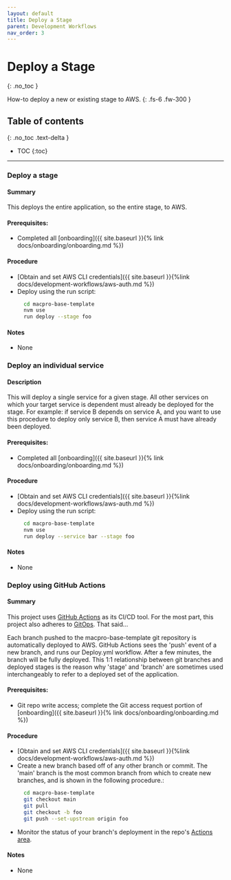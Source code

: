 ```yaml
---
layout: default
title: Deploy a Stage
parent: Development Workflows
nav_order: 3
---
```


# Deploy a Stage
{: .no_toc }

How-to deploy a new or existing stage to AWS.
{: .fs-6 .fw-300 }

## Table of contents
{: .no_toc .text-delta }

- TOC
{:toc}

---

### Deploy a stage

#### Summary
This deploys the entire application, so the entire stage, to AWS.

#### Prerequisites:
- Completed all [onboarding]({{ site.baseurl }}{% link docs/onboarding/onboarding.md %})

#### Procedure
- [Obtain and set AWS CLI credentials]({{ site.baseurl }}{%link docs/development-workflows/aws-auth.md %})
- Deploy using the run script:
  ```bash
    cd macpro-base-template
    nvm use
    run deploy --stage foo
  ```

#### Notes
- None

### Deploy an individual service

#### Description
This will deploy a single service for a given stage.  All other services on which your target service is dependent must already be deployed for the stage.  For example:  if service B depends on service A, and you want to use this procedure to deploy only service B, then service A must have already been deployed.

#### Prerequisites:
- Completed all [onboarding]({{ site.baseurl }}{% link docs/onboarding/onboarding.md %})

#### Procedure
- [Obtain and set AWS CLI credentials]({{ site.baseurl }}{%link docs/development-workflows/aws-auth.md %})
- Deploy using the run script:
  ```bash
    cd macpro-base-template
    nvm use
    run deploy --service bar --stage foo
  ```

#### Notes
- None

### Deploy using GitHub Actions

#### Summary
This project uses [GitHub Actions](https://github.com/features/actions) as its CI/CD tool.  For the most part, this project also adheres to [GitOps](https://www.gitops.tech/).  That said...

Each branch pushed to the macpro-base-template git repository is automatically deployed to AWS.  GitHub Actions sees the 'push' event of a new branch, and runs our Deploy.yml workflow.  After a few minutes, the branch will be fully deployed.  This 1:1 relationship between git branches and deployed stages is the reason why 'stage' and 'branch' are sometimes used interchangeably to refer to a deployed set of the application.

#### Prerequisites:
- Git repo write access; complete the Git access request portion of [onboarding]({{ site.baseurl }}{% link docs/onboarding/onboarding.md %})

#### Procedure
- [Obtain and set AWS CLI credentials]({{ site.baseurl }}{%link docs/development-workflows/aws-auth.md %})
- Create a new branch based off of any other branch or commit.  The 'main' branch is the most common branch from which to create new branches, and is shown in the following procedure.:
  ```bash
    cd macpro-base-template
    git checkout main
    git pull
    git checkout -b foo
    git push --set-upstream origin foo
  ```
- Monitor the status of your branch's deployment in the repo's [Actions area](https://github.com/Enterprise-CMCS/macpro-base-template/actions).

#### Notes
- None